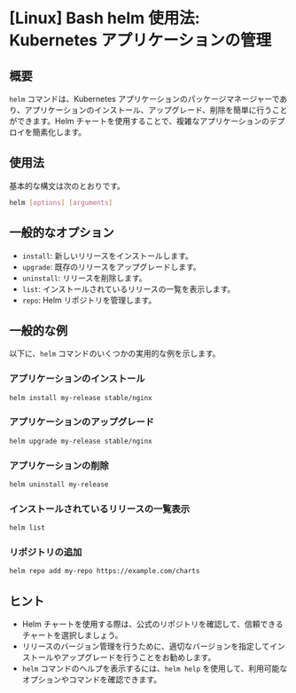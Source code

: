 # [Linux] Bash helm 使用法: Kubernetes アプリケーションの管理

## 概要
`helm` コマンドは、Kubernetes アプリケーションのパッケージマネージャーであり、アプリケーションのインストール、アップグレード、削除を簡単に行うことができます。Helm チャートを使用することで、複雑なアプリケーションのデプロイを簡素化します。

## 使用法
基本的な構文は次のとおりです。

```bash
helm [options] [arguments]
```

## 一般的なオプション
- `install`: 新しいリリースをインストールします。
- `upgrade`: 既存のリリースをアップグレードします。
- `uninstall`: リリースを削除します。
- `list`: インストールされているリリースの一覧を表示します。
- `repo`: Helm リポジトリを管理します。

## 一般的な例
以下に、`helm` コマンドのいくつかの実用的な例を示します。

### アプリケーションのインストール
```bash
helm install my-release stable/nginx
```

### アプリケーションのアップグレード
```bash
helm upgrade my-release stable/nginx
```

### アプリケーションの削除
```bash
helm uninstall my-release
```

### インストールされているリリースの一覧表示
```bash
helm list
```

### リポジトリの追加
```bash
helm repo add my-repo https://example.com/charts
```

## ヒント
- Helm チャートを使用する際は、公式のリポジトリを確認して、信頼できるチャートを選択しましょう。
- リリースのバージョン管理を行うために、適切なバージョンを指定してインストールやアップグレードを行うことをお勧めします。
- `helm` コマンドのヘルプを表示するには、`helm help` を使用して、利用可能なオプションやコマンドを確認できます。